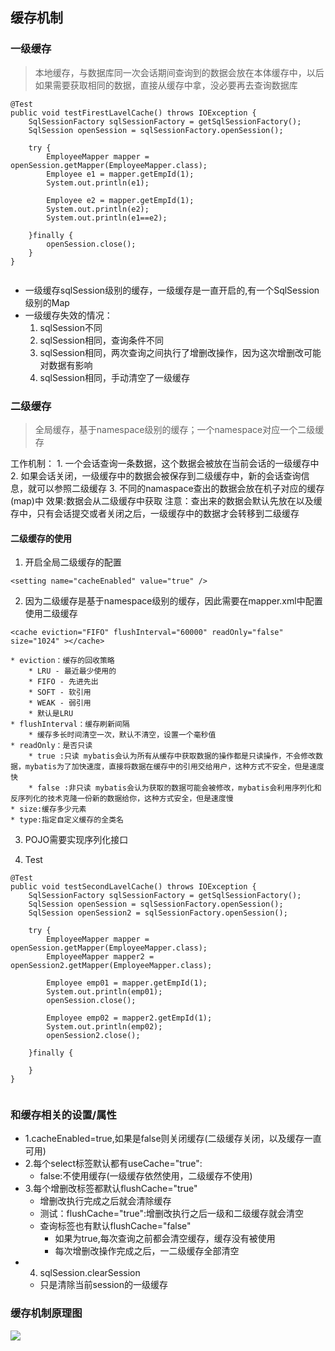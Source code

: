 ## 缓存机制

### 一级缓存
> 本地缓存，与数据库同一次会话期间查询到的数据会放在本体缓存中，以后如果需要获取相同的数据，直接从缓存中拿，没必要再去查询数据库

```
@Test
public void testFirestLavelCache() throws IOException {
	SqlSessionFactory sqlSessionFactory = getSqlSessionFactory();
	SqlSession openSession = sqlSessionFactory.openSession();
	
	try {
		EmployeeMapper mapper = openSession.getMapper(EmployeeMapper.class);
		Employee e1 = mapper.getEmpId(1);
		System.out.println(e1);
		
		Employee e2 = mapper.getEmpId(1);
		System.out.println(e2);
		System.out.println(e1==e2);
		
	}finally {
		openSession.close();
	}
}
	
```

* 一级缓存sqlSession级别的缓存，一级缓存是一直开启的,有一个SqlSession级别的Map
* 一级缓存失效的情况：
	1. sqlSession不同
	2. sqlSession相同，查询条件不同
	3. sqlSession相同，两次查询之间执行了增删改操作，因为这次增删改可能对数据有影响
	4. sqlSession相同，手动清空了一级缓存
	
### 二级缓存
> 全局缓存，基于namespace级别的缓存；一个namespace对应一个二级缓存

工作机制：
	1. 一个会话查询一条数据，这个数据会被放在当前会话的一级缓存中
	2. 如果会话关闭，一级缓存中的数据会被保存到二级缓存中，新的会话查询信息，就可以参照二级缓存
	3. 不同的namaspace查出的数据会放在机子对应的缓存(map)中
效果:数据会从二级缓存中获取
注意：查出来的数据会默认先放在以及缓存中，只有会话提交或者关闭之后，一级缓存中的数据才会转移到二级缓存
#### 二级缓存的使用
1. 开启全局二级缓存的配置
```
<setting name="cacheEnabled" value="true" />
```
2. 因为二级缓存是基于namespace级别的缓存，因此需要在mapper.xml中配置使用二级缓存
```
<cache eviction="FIFO" flushInterval="60000" readOnly="false" size="1024" ></cache>
```
	* eviction：缓存的回收策略
		* LRU - 最近最少使用的
		* FIFO - 先进先出
		* SOFT - 软引用
		* WEAK - 弱引用
		* 默认是LRU
	* flushInterval：缓存刷新间隔
		* 缓存多长时间清空一次，默认不清空，设置一个毫秒值
	* readOnly：是否只读
		* true :只读 mybatis会认为所有从缓存中获取数据的操作都是只读操作，不会修改数据，mybatis为了加快速度，直接将数据在缓存中的引用交给用户，这种方式不安全，但是速度快
		* false :非只读 mybatis会认为获取的数据可能会被修改，mybatis会利用序列化和反序列化的技术克隆一份新的数据给你，这种方式安全，但是速度慢
	* size:缓存多少元素
	* type:指定自定义缓存的全类名
3. POJO需要实现序列化接口

4. Test
```
@Test
public void testSecondLavelCache() throws IOException {
	SqlSessionFactory sqlSessionFactory = getSqlSessionFactory();
	SqlSession openSession = sqlSessionFactory.openSession();
	SqlSession openSession2 = sqlSessionFactory.openSession();
	
	try {
		EmployeeMapper mapper = openSession.getMapper(EmployeeMapper.class);
		EmployeeMapper mapper2 = openSession2.getMapper(EmployeeMapper.class);
		
		Employee emp01 = mapper.getEmpId(1);
		System.out.println(emp01);
		openSession.close();
		
		Employee emp02 = mapper2.getEmpId(1);
		System.out.println(emp02);
		openSession2.close();

	}finally {
		
	}
}
	
```

### 和缓存相关的设置/属性
* 1.cacheEnabled=true,如果是false则关闭缓存(二级缓存关闭，以及缓存一直可用)
* 2.每个select标签默认都有useCache="true":
	* false:不使用缓存(一级缓存依然使用，二级缓存不使用)
* 3.每个增删改标签都默认flushCache="true"
	* 增删改执行完成之后就会清除缓存
	* 测试：flushCache="true":增删改执行之后一级和二级缓存就会清空
	* 查询标签也有默认flushCache="false"
		* 如果为true,每次查询之前都会清空缓存，缓存没有被使用
		* 每次增删改操作完成之后，一二级缓存全部清空
* 4. sqlSession.clearSession
	* 只是清除当前session的一级缓存
	
### 缓存机制原理图
![](http://yingxs.com/img/cache.png)